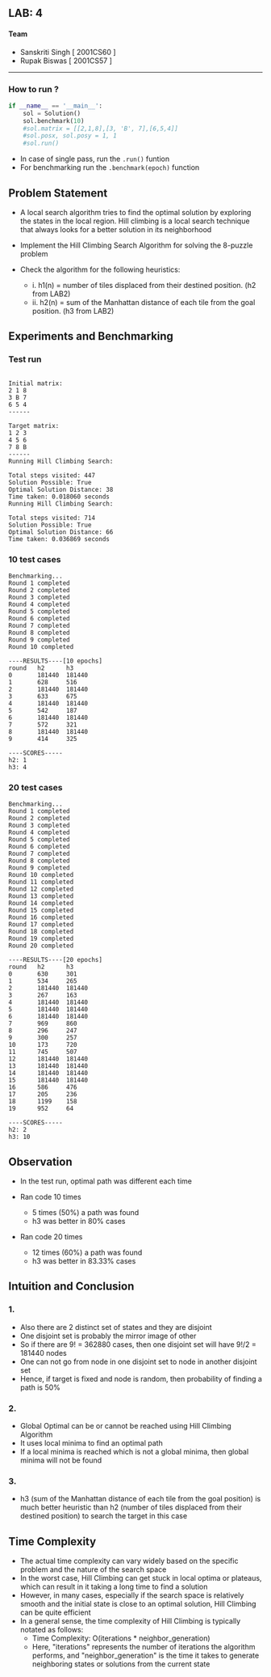 ## LAB: 4
#### Team
- Sanskriti Singh [ 2001CS60 ]
- Rupak Biswas [ 2001CS57 ]
---
### How to run ?
```python
if __name__ == '__main__':
    sol = Solution()
    sol.benchmark(10)
    #sol.matrix = [[2,1,8],[3, 'B', 7],[6,5,4]]
    #sol.posx, sol.posy = 1, 1
    #sol.run()
```
- In case of single pass, run the `.run()` funtion
- For benchmarking run the `.benchmark(epoch)` function

## Problem Statement

- A local search algorithm tries to find the optimal solution by exploring the states in the local region. Hill climbing is a local search technique that always looks for a better solution in its neighborhood

- Implement the Hill Climbing Search Algorithm for solving the 8-puzzle problem

- Check the algorithm for the following heuristics: 
    - i. h1(n) = number of tiles displaced from their destined position. (h2 from LAB2)
    - ii. h2(n) = sum of the Manhattan distance of each tile from the goal position. (h3 from LAB2)

## Experiments and Benchmarking

### Test run
```

Initial matrix: 
2 1 8 
3 B 7 
6 5 4 
------

Target matrix: 
1 2 3 
4 5 6 
7 8 B 
------
Running Hill Climbing Search: 

Total steps visited: 447
Solution Possible: True
Optimal Solution Distance: 38
Time taken: 0.018060 seconds
Running Hill Climbing Search: 

Total steps visited: 714
Solution Possible: True
Optimal Solution Distance: 66
Time taken: 0.036869 seconds

```

### 10 test cases
```
Benchmarking...
Round 1 completed
Round 2 completed
Round 3 completed
Round 4 completed
Round 5 completed
Round 6 completed
Round 7 completed
Round 8 completed
Round 9 completed
Round 10 completed

----RESULTS----[10 epochs]
round   h2      h3
0       181440  181440
1       628     516
2       181440  181440
3       633     675
4       181440  181440
5       542     187
6       181440  181440
7       572     321
8       181440  181440
9       414     325

----SCORES-----
h2: 1
h3: 4
```

### 20 test cases
```
Benchmarking...
Round 1 completed
Round 2 completed
Round 3 completed
Round 4 completed
Round 5 completed
Round 6 completed
Round 7 completed
Round 8 completed
Round 9 completed
Round 10 completed
Round 11 completed
Round 12 completed
Round 13 completed
Round 14 completed
Round 15 completed
Round 16 completed
Round 17 completed
Round 18 completed
Round 19 completed
Round 20 completed

----RESULTS----[20 epochs]
round   h2      h3
0       630     301
1       534     265
2       181440  181440
3       267     163
4       181440  181440
5       181440  181440
6       181440  181440
7       969     860
8       296     247
9       300     257
10      173     720
11      745     507
12      181440  181440
13      181440  181440
14      181440  181440
15      181440  181440
16      586     476
17      205     236
18      1199    158
19      952     64

----SCORES-----
h2: 2
h3: 10
```

## Observation

- In the test run, optimal path was different each time

- Ran code 10 times
    - 5 times (50%) a path was found
    - h3 was better in 80% cases

- Ran code 20 times
    - 12 times (60%) a path was found
    - h3 was better in 83.33% cases

## Intuition and Conclusion

### 1.
- Also there are 2 distinct set of states and they are disjoint
- One disjoint set is probably the mirror image of other
- So if there are 9! = 362880 cases, then one disjoint set will have 9!/2 = 181440 nodes
- One can not go from node in one disjoint set to node in another disjoint set
- Hence, if target is fixed and node is random, then probability of finding a path is 50%

### 2.
- Global Optimal can be or cannot be reached using Hill Climbing Algorithm
- It uses local minima to find an optimal path
- If a local minima is reached which is not a global minima, then global minima will not be found

### 3.
- h3 (sum of the Manhattan distance of each tile from the goal position) is much better heuristic than h2 (number of tiles displaced from their destined position) to search the target in this case


## Time Complexity
- The actual time complexity can vary widely based on the specific problem and the nature of the search space
- In the worst case, Hill Climbing can get stuck in local optima or plateaus, which can result in it taking a long time to find a solution
- However, in many cases, especially if the search space is relatively smooth and the initial state is close to an optimal solution, Hill Climbing can be quite efficient
- In a general sense, the time complexity of Hill Climbing is typically notated as follows:
    - Time Complexity: O(iterations * neighbor_generation)
    - Here, "iterations" represents the number of iterations the algorithm performs, and "neighbor_generation" is the time it takes to generate neighboring states or solutions from the current state
